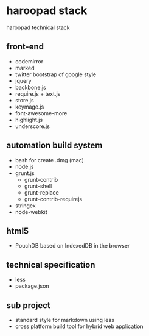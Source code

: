 # haroopad stack
haroopad technical stack

## front-end
* codemirror
* marked
* twitter bootstrap of google style
* jquery
* backbone.js
* require.js + text.js
* store.js
* keymage.js
* font-awesome-more
* highlight.js
* underscore.js

## automation build system
* bash for create .dmg (mac)
* node.js
* grunt.js
  - grunt-contrib
  - grunt-shell
  - grunt-replace
  - grunt-contrib-requirejs
* stringex
* node-webkit

## html5
* PouchDB based on IndexedDB in the browser

## technical specification
* less
* package.json


## sub project
* standard style for markdown using less
* cross platform build tool for hybrid web application